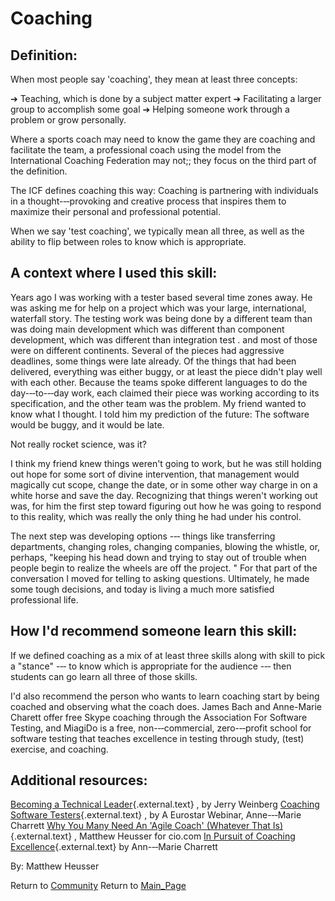 Coaching
========

## Definition:

When most people say \'coaching\', they mean at least three concepts:

➔ Teaching, which is done by a subject matter expert
➔ Facilitating a larger group to accomplish some goal
➔ Helping someone work through a problem or grow personally.

Where a sports coach may need to know the game they are coaching and facilitate the team, a professional coach using the model from the International Coaching Federation may not;; they focus on the third part of the definition.

The ICF defines coaching this way: Coaching is partnering with individuals in a thought-‐‑provoking and creative process that inspires them to maximize their personal and professional potential.

When we say \'test coaching\', we typically mean all three, as well as the ability to flip between roles to know which is appropriate.


## A context where I used this skill:

Years ago I was working with a tester based several time zones away.
He was asking me for help on a project which was your large, international, waterfall story.
The testing work was being done by a different team than was doing main development which was different than component development, which was different than integration test \.
and most of those were on different continents.
Several of the pieces had aggressive deadlines, some things were late already.
Of the things that had been delivered, everything was either buggy, or at least the piece didn\'t play well with each other.
Because the teams spoke different languages to do the day-‐‑to-‐‑day work, each claimed their piece was working according to its specification, and the other team was the problem.
My friend wanted to know what I thought.
I told him my prediction of the future: The software would be buggy, and it would be late.

Not really rocket science, was it?

I think my friend knew things weren\'t going to work, but he was still holding out hope for some sort of divine intervention, that management would magically cut scope, change the date, or in some other way charge in on a white horse and save the day.
Recognizing that things weren\'t working out was, for him the first step toward figuring out how he was going to respond to this reality, which was really the only thing he had under his control.

The next step was developing options -‐‑ things like transferring departments, changing roles, changing companies, blowing the whistle, or, perhaps, \"keeping his head down and trying to stay out of trouble when people begin to realize the wheels are off the project.
\" For that part of the conversation I moved for telling to asking questions.
Ultimately, he made some tough decisions, and today is living a much more satisfied professional life.


## How I\'d recommend someone learn this skill:

If we defined coaching as a mix of at least three skills along with skill to pick a \"stance\" -‐‑ to know which is appropriate for the audience -‐‑ then students can go learn all three of those skills.

I\'d also recommend the person who wants to learn coaching start by being coached and observing what the coach does.
James Bach and Anne-Marie Charett offer free Skype coaching through the Association For Software Testing, and MiagiDo is a free, non-‐‑commercial, zero-‐‑profit school for software testing that teaches excellence in testing through study, (test) exercise, and coaching.


## Additional resources:

[Becoming a Technical Leader](http://www.amazon.com/Becoming-Technical-Leader-Problem-Solving-Approach/dp/0932633021){.external.text} , by Jerry Weinberg
[Coaching Software Testers](http://testhuddle.com/resource/coaching-for-software-testers-with-anne-marie-charrett/){.external.text} , by A Eurostar Webinar, Anne-‐‑Marie Charrett
[Why You Many Need An \'Agile Coach\' (Whatever That Is)](http://www.cio.com/article/2381752/agile-development/why-you-may-need-an-agile-coach-whatever-one-is.html){.external.text} , Matthew Heusser for cio.com
[In Pursuit of Coaching Excellence](http://mavericktester.com/archive/in-pursuit-of-excellence/){.external.text} by Ann-‐‑Marie Charrett


By: Matthew Heusser

Return to [Community](Community.html?title=Community "Community")
Return to [Main\_Page](Main_Page.html?title=Main_Page "Main Page")
